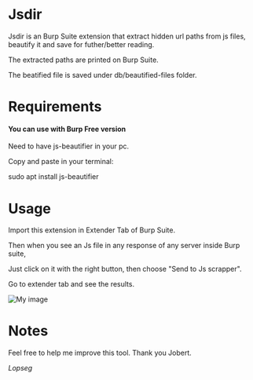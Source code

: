 # Jsdir

Jsdir is an Burp Suite extension that extract hidden url paths from js files, beautify it and save for futher/better reading.

The extracted paths are printed on Burp Suite.

The beatified file is saved under db/beautified-files folder.

# Requirements

####  You can use with Burp Free version

Need to have js-beautifier in your pc.

Copy and paste in your terminal:

sudo apt install js-beautifier

# Usage

Import this extension in Extender Tab of Burp Suite.

Then when you see an Js file in any response of any server inside Burp suite,

Just click on it with the right button, then choose "Send to Js scrapper".

Go to extender tab and see the results.

![My image]( https://raw.githubusercontent.com/Lopseg/Jsdir/master/jsscrapper.png )

# Notes

Feel free to help me improve this tool. Thank you Jobert.


*Lopseg*
